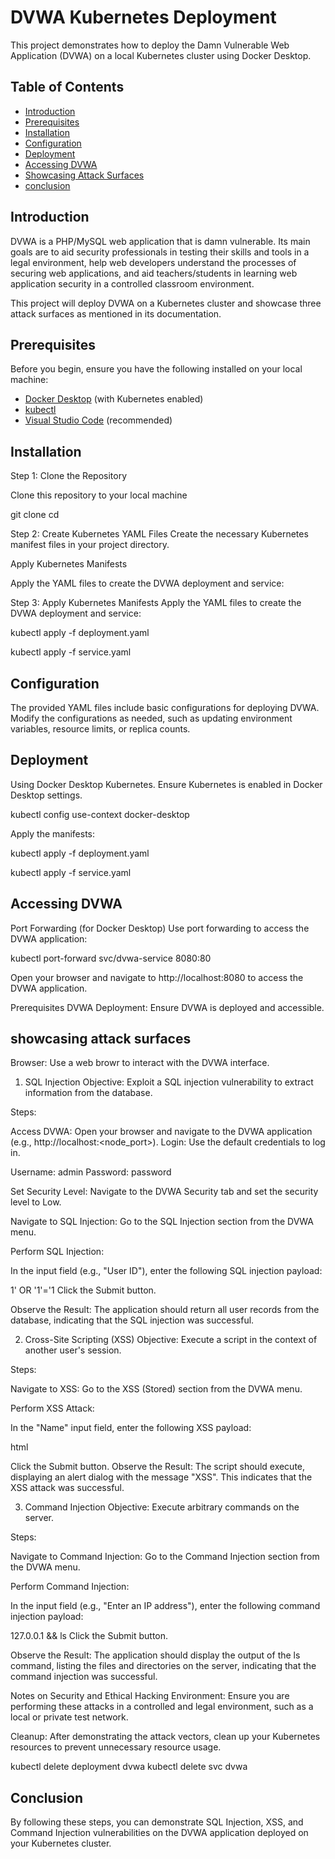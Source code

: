 # DVWA Kubernetes Deployment

This project demonstrates how to deploy the Damn Vulnerable Web Application (DVWA) on a local Kubernetes cluster using Docker Desktop.

## Table of Contents

- [Introduction](#introduction)
- [Prerequisites](#prerequisites)
- [Installation](#installation)
- [Configuration](#configuration)
- [Deployment](#deployment)
- [Accessing DVWA](#accessing-dvwa)
- [Showcasing Attack Surfaces](#showcasing-attack-surfaces)
- [conclusion](#conclusion) 

## Introduction

DVWA is a PHP/MySQL web application that is damn vulnerable. Its main goals are to aid security professionals in testing their skills and tools in a legal environment, help web developers understand the processes of securing web applications, and aid teachers/students in learning web application security in a controlled classroom environment.

This project will deploy DVWA on a Kubernetes cluster and showcase three attack surfaces as mentioned in its documentation.

## Prerequisites

Before you begin, ensure you have the following installed on your local machine:

- [Docker Desktop](https://www.docker.com/products/docker-desktop) (with Kubernetes enabled)
- [kubectl](https://kubernetes.io/docs/tasks/tools/install-kubectl/)
- [Visual Studio Code](https://code.visualstudio.com/) (recommended)

## Installation

 Step 1: Clone the Repository

Clone this repository to your local machine


git clone <repository-url>
cd <repository-directory>

  Step 2: Create Kubernetes YAML Files
Create the necessary Kubernetes manifest files in your project directory.

 Apply Kubernetes Manifests
 
Apply the YAML files to create the DVWA deployment and service:

 Step 3: Apply Kubernetes Manifests
Apply the YAML files to create the DVWA deployment and service:


kubectl apply -f deployment.yaml

kubectl apply -f service.yaml

## Configuration

The provided YAML files include basic configurations for deploying DVWA. Modify the configurations as needed, such as updating environment variables, resource limits, or replica counts.


## Deployment

Using Docker Desktop Kubernetes. 
Ensure Kubernetes is enabled in Docker Desktop settings.


kubectl config use-context docker-desktop

 Apply the manifests:


kubectl apply -f deployment.yaml

kubectl apply -f service.yaml

## Accessing DVWA
Port Forwarding (for Docker Desktop)
Use port forwarding to access the DVWA application:

                 

kubectl port-forward svc/dvwa-service 8080:80

Open your browser and navigate to http://localhost:8080 to access the DVWA application.

Prerequisites
DVWA Deployment: Ensure DVWA is deployed and accessible.


## showcasing attack surfaces
Browser: Use a web browr to interact with the DVWA interface.
1. SQL Injection
Objective: Exploit a SQL injection vulnerability to extract information from the database.

Steps:

Access DVWA: Open your browser and navigate to the DVWA application (e.g., http://localhost:<node_port>).
 Login: Use the default credentials to log in.

Username: admin
Password: password

Set Security Level: Navigate to the DVWA Security tab and set the security level to Low.

Navigate to SQL Injection: Go to the SQL Injection section from the DVWA menu.

Perform SQL Injection:

In the input field (e.g., "User ID"), enter the following SQL injection payload:
 
1' OR '1'='1
Click the Submit button.

Observe the Result: The application should return all user records from the database, indicating that the SQL injection was successful.

2. Cross-Site Scripting (XSS)
Objective: Execute a script in the context of another user's session.

Steps:

Navigate to XSS: Go to the XSS (Stored) section from the DVWA menu.

Perform XSS Attack:

In the "Name" input field, enter the following XSS payload:

html
<script>alert('XSS');</script>

Click the Submit button.
Observe the Result: The script should execute, displaying an alert dialog with the message "XSS". This indicates that the XSS attack was successful.

3. Command Injection
Objective: Execute arbitrary commands on the server.

Steps:

Navigate to Command Injection: Go to the Command Injection section from the DVWA menu.

Perform Command Injection:

In the input field (e.g., "Enter an IP address"), enter the following command injection payload:

127.0.0.1 && ls
Click the Submit button.

Observe the Result: The application should display the output of the ls command, listing the files and directories on the server, indicating that the command injection was successful.

Notes on Security and Ethical Hacking
Environment: Ensure you are performing these attacks in a controlled and legal environment, such as a local or private test network.

Cleanup: After demonstrating the attack vectors, clean up your Kubernetes resources to prevent unnecessary resource usage.


kubectl delete deployment dvwa
kubectl delete svc dvwa

## Conclusion
By following these steps, you can demonstrate SQL Injection, XSS, and Command Injection vulnerabilities on the DVWA application deployed on your Kubernetes cluster. 
